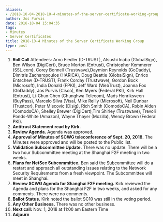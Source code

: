 ```yaml
---
aliases:
- /2018-10-04-2018-10-4-minutes-of-the-server-certificate-working-group/
author: Jos Purvis
date: 2018-10-04 15:04:35
tags:
- Minutes
- Server Certificates
title: 2018-10-4 Minutes of the Server Certificate Working Group
type: post
---
```


1. **Roll Call**
   Attendees: Arno Fiedler (D-TRUST), Atsushi Inaba (GlobalSign), Ben Wilson (DigiCert), Bruce Morton (Entrust), Christopher Kemmerer (SSL.com), Corey Bonnell (Trustwave),Daymion Reynolds (GoDaddy), Dimitris Zacharopoulos (HARICA), Doug Beattie (GlobalSign), Enrico Entschew (D-TRUST), Frank Corday (Trustwave), Gordon Bock (Microsoft), India Donald (FPKI), Jeff Ward (WebTrust), Joanna Fox (GoDaddy), Jos Purvis (Cisco), Ken Myers (Federal PKI), Kirk Hall (Entrust), Li-Chun Chen (Chunghwa Telecom), Mads Henriksveen (BuyPass), Marcelo Silva (Visa), Mike Reilly (Microsoft), Neil Dunbar (Trustcor), Peter Miscovic (Disig), Rich Smith (ComodoCA), Robin Alden (ComodoCA), Shelley Brewer (DigiCert),Tim Shirley (Trustwave), Trevoli Ponds-White (Amazon), Wayne Thayer (Mozilla), Wendy Brown (Federal PKI).
1. **Antitrust Statement read by Kirk.**
1. **Review Agenda.** Agenda was approved.
1. **Approval of Minutes of SCWG teleconference of Sept. 20, 2018.** The Minutes were approved and will be posted to the Public list.
1. **Validation Subcommittee Update.** There was no update. There will be a two hour Subcommittee meeting at the Shanghai F2F meeting in two weeks.
1. **Plans for NetSec Subcommittee.** Ben said the Subcommittee will do a restart and approach all outstanding issues relating to the Network Security Requirements from a fresh viewpoint. The Subcommittee will meet in Shanghai.
1. **Review SCWG Agenda for Shanghai F2F meeting.** Kirk reviewed the Agenda and plans for the Shanghai F2F in two weeks, and asked for any comments. There were no comments.
1. **Ballot Status.** Kirk noted the ballot SC10 was still in the voting period.
1. **Any Other Business.** There was no other business.
1. **Next call:** Nov. 1, 2018 at 11:00 am Eastern Time
1. **Adjourn**
